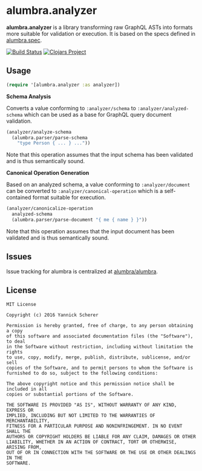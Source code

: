 # alumbra.analyzer

__alumbra.analyzer__ is a library transforming raw GraphQL ASTs into formats
more suitable for validation or execution. It is based on the specs defined
in [alumbra.spec][alumbra-spec].

[![Build Status](https://travis-ci.org/alumbra/alumbra.analyzer.svg?branch=master)](https://travis-ci.org/alumbra/alumbra.analyzer)
[![Clojars Project](https://img.shields.io/clojars/v/alumbra/analyzer.svg)](https://clojars.org/alumbra/analyzer)

[alumbra-spec]: https://github.com/alumbra/alumbra.spec

## Usage

```clojure
(require '[alumbra.analyzer :as analyzer])
```

__Schema Analysis__

Converts a value conforming to `:analyzer/schema` to `:analyzer/analyzed-schema`
which can be used as a base for GraphQL query document validation.

```clojure
(analyzer/analyze-schema
  (alumbra.parser/parse-schema
    "type Person { ... } ..."))
```

Note that this operation assumes that the input schema has been validated and
is thus semantically sound.

__Canonical Operation Generation__

Based on an analyzed schema, a value conforming to `:analyzer/document` can
be converted to `:analyzer/canonical-operation` which is a self-contained
format suitable for execution.

```clojure
(analyzer/canonicalize-operation
  analyzed-schema
  (alumbra.parser/parse-document "{ me { name } }"))
```

Note that this operation assumes that the input document has been validated and
is thus semantically sound.

## Issues

Issue tracking for alumbra is centralized at [alumbra/alumbra][issues].

[issues]: https://github.com/alumbra/alumbra/issues

## License

```
MIT License

Copyright (c) 2016 Yannick Scherer

Permission is hereby granted, free of charge, to any person obtaining a copy
of this software and associated documentation files (the "Software"), to deal
in the Software without restriction, including without limitation the rights
to use, copy, modify, merge, publish, distribute, sublicense, and/or sell
copies of the Software, and to permit persons to whom the Software is
furnished to do so, subject to the following conditions:

The above copyright notice and this permission notice shall be included in all
copies or substantial portions of the Software.

THE SOFTWARE IS PROVIDED "AS IS", WITHOUT WARRANTY OF ANY KIND, EXPRESS OR
IMPLIED, INCLUDING BUT NOT LIMITED TO THE WARRANTIES OF MERCHANTABILITY,
FITNESS FOR A PARTICULAR PURPOSE AND NONINFRINGEMENT. IN NO EVENT SHALL THE
AUTHORS OR COPYRIGHT HOLDERS BE LIABLE FOR ANY CLAIM, DAMAGES OR OTHER
LIABILITY, WHETHER IN AN ACTION OF CONTRACT, TORT OR OTHERWISE, ARISING FROM,
OUT OF OR IN CONNECTION WITH THE SOFTWARE OR THE USE OR OTHER DEALINGS IN THE
SOFTWARE.
```
